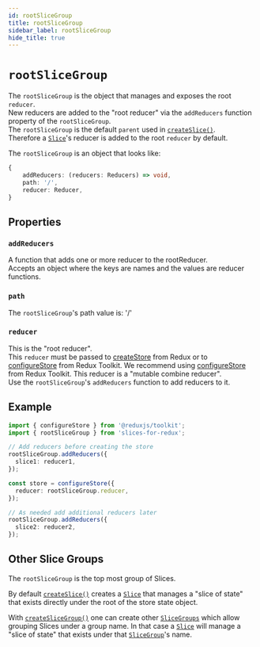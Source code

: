 ```yaml
---
id: rootSliceGroup
title: rootSliceGroup
sidebar_label: rootSliceGroup
hide_title: true
---
```


# `rootSliceGroup`

The `rootSliceGroup` is the object that manages and exposes the root `reducer`.  
New reducers are added to the "root reducer" via the `addReducers` function property of the `rootSliceGroup`.  
The `rootSliceGroup` is the default `parent` used in [`createSlice()`](/slices-for-redux/docs/api/createSlice).  
Therefore a [`Slice`](/slices-for-redux/docs/api/Slice)'s reducer is added to the root `reducer` by default.

The `rootSliceGroup` is an object that looks like:

```ts
{
    addReducers: (reducers: Reducers) => void,
    path: '/',
    reducer: Reducer,
}
```

## Properties

### `addReducers`

A function that adds one or more reducer to the rootReducer.  
Accepts an object where the keys are names and the values are reducer functions.

### `path`

The `rootSliceGroup`'s path value is: '/'

### `reducer`

This is the "root reducer".  
This `reducer` must be passed to <a href="https://redux.js.org/api/createstore" target="_blank">createStore</a>
from Redux or to <a href="https://redux-toolkit.js.org/api/configurestore" target="_blank">configureStore</a>
from Redux Toolkit. We recommend using <a href="https://redux-toolkit.js.org/api/configurestore" target="_blank">configureStore</a>
from Redux Toolkit.
This reducer is a "mutable combine reducer".  
Use the `rootSliceGroup`'s `addReducers` function to add reducers to it.

## Example

```ts
import { configureStore } from '@reduxjs/toolkit';
import { rootSliceGroup } from 'slices-for-redux';

// Add reducers before creating the store
rootSliceGroup.addReducers({
  slice1: reducer1,
});

const store = configureStore({
  reducer: rootSliceGroup.reducer,
});
```

```ts
// As needed add additional reducers later
rootSliceGroup.addReducers({
  slice2: reducer2,
});
```

## Other Slice Groups

The `rootSliceGroup` is the top most group of Slices.

By default [`createSlice()`](/slices-for-redux/docs/api/createSlice) creates a [`Slice`](/slices-for-redux/docs/api/Slice) that manages a "slice of state" that exists directly under the root of the store state object.

With [`createSliceGroup()`](/slices-for-redux/docs/api/createSliceGroup) one can create other [`SliceGroups`](/slices-for-redux/docs/api/SliceGroup) which allow grouping Slices under a group name.
In that case a [`Slice`](/slices-for-redux/docs/api/Slice) will manage a "slice of state" that exists under that [`SliceGroup`](/slices-for-redux/docs/api/SliceGroup)'s name.
